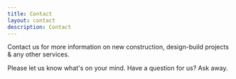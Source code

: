 ```yaml
---
title: Contact
layout: contact
description: Contact
---
```


Contact us for more information on new construction, design-build projects & any other services. 

Please let us know what's on your mind. Have a question for us? Ask away.


